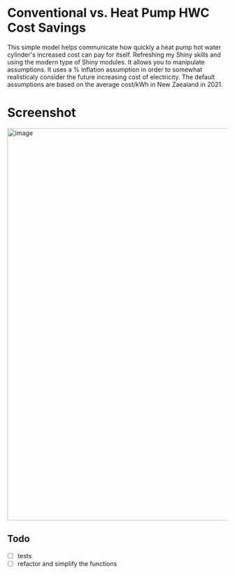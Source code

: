 # Conventional vs. Heat Pump HWC Cost Savings

This simple model helps communicate how quickly a heat pump hot water cylinder's increased cost can pay for itself. Refreshing my Shiny skills and using the modern type of Shiny modules. It allows you to manipulate assumptions. It uses a % inflation assumption in order to somewhat realisticaly consider the future increasing cost of electricity. The default assumptions are based on the average cost/kWh in New Zaealand in 2021. 

# Screenshot

<img width="896" alt="image" src="https://user-images.githubusercontent.com/119403/125583738-3b6c746f-a231-48ec-b757-5e6b8241195f.png">

## Todo 

* [ ] tests
* [ ] refactor and simplify the functions
